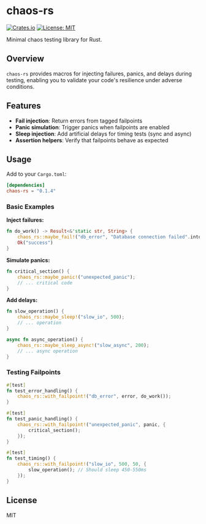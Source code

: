 # chaos-rs

[![Crates.io](https://img.shields.io/crates/v/chaos-rs.svg)](https://crates.io/crates/chaos-rs)
[![License: MIT](https://img.shields.io/badge/License-MIT-yellow.svg)](https://opensource.org/licenses/MIT)

Minimal chaos testing library for Rust.

## Overview

`chaos-rs` provides macros for injecting failures, panics, and delays during testing, enabling you to validate your code's resilience under adverse conditions.

## Features

- **Fail injection**: Return errors from tagged failpoints
- **Panic simulation**: Trigger panics when failpoints are enabled
- **Sleep injection**: Add artificial delays for timing tests (sync and async)
- **Assertion helpers**: Verify that failpoints behave as expected

## Usage

Add to your `Cargo.toml`:

```toml
[dependencies]
chaos-rs = "0.1.4"
```

### Basic Examples

**Inject failures:**

```rust
fn do_work() -> Result<&'static str, String> {
    chaos_rs::maybe_fail!("db_error", "Database connection failed".into());
    Ok("success")
}
```

**Simulate panics:**

```rust
fn critical_section() {
    chaos_rs::maybe_panic!("unexpected_panic");
    // ... critical code
}
```

**Add delays:**

```rust
fn slow_operation() {
    chaos_rs::maybe_sleep!("slow_io", 500);
    // ... operation
}

async fn async_operation() {
    chaos_rs::maybe_sleep_async!("slow_async", 200);
    // ... async operation
}
```

### Testing Failpoints

```rust
#[test]
fn test_error_handling() {
    chaos_rs::with_failpoint!("db_error", error, do_work());
}

#[test]
fn test_panic_handling() {
    chaos_rs::with_failpoint!("unexpected_panic", panic, {
        critical_section();
    });
}

#[test]
fn test_timing() {
    chaos_rs::with_failpoint!("slow_io", 500, 50, {
        slow_operation(); // Should sleep 450-550ms
    });
}
```

## License

MIT
